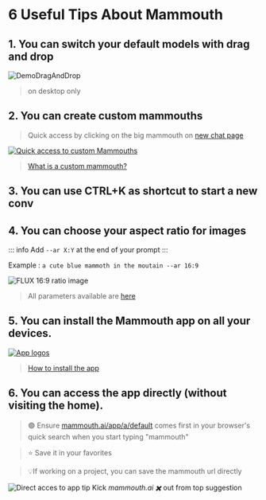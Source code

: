 # 6 Useful Tips About Mammouth

## 1. You can switch your default models with drag and drop

![DemoDragAndDrop](/docs/six-useful-tips-about-mammouth/demodraganddrop.gif)

> on desktop only

## 2. You can create custom mammouths
> Quick access by clicking on the big mammouth on [new chat page](https://chat.mammouth.ai)

[![Quick access to custom Mammouths](logo_to_assistants.png)](https://chat.mammouth.ai)

> [What is a custom mammouth?](../mammouth-assistant-tutorial/)

## 3. You can use CTRL+K as shortcut to start a new conv

## 4. You can choose your aspect ratio for images

::: info Add `--ar X:Y` at the end of your prompt
:::

Example : ``` a cute blue mammoth in the moutain --ar 16:9 ```

![FLUX 16:9 ratio image](/docs/aspect-ratio/blue_mammoth_FLUX.png)

> All parameters available are [here](../aspect-ratio/index.md)

## 5. You can install the Mammouth app on all your devices.

[![App logos](mobile_and_desktop_app_borderless.png)](../how-to-download-the-mammouth-app/)

> [How to install the app](../how-to-download-the-mammouth-app/)

## 6. You can access the app directly (without visiting the home).

> 🟢 Ensure [mammouth.ai/app/a/default](https://mammouth.ai/app/a/default) comes first in your browser's quick search when you start typing "mammouth"

> ⭐ Save it in your favorites

> 💡If working on a project, you can save the mammouth url directly

![Direct acces to app tip](direct_access_to_app.png)
 Kick *mammouth.ai ✖️* out from top suggestion

